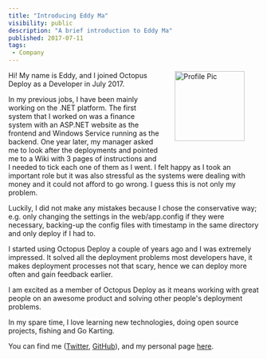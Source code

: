 ```yaml
---
title: "Introducing Eddy Ma"
visibility: public
description: "A brief introduction to Eddy Ma"
published: 2017-07-11
tags:
 - Company
---
```


<div style="float: right; margin: 30px; margin-top: 0">
<img alt="Profile Pic" src="https://i.octopus.com/site/team/avatar-eddy-140.jpg" height="140" width="140" />
</div>

Hi! My name is Eddy, and I joined Octopus Deploy as a Developer in July 2017.

In my previous jobs, I have been mainly working on the .NET platform. The first system that I worked on was a finance system with an ASP.NET website as the frontend and Windows Service running as the backend. One year later, my manager asked me to look after the deployments and pointed me to a Wiki with 3 pages of instructions and I needed to tick each one of them as I went.  I felt happy as I took an important role but it was also stressful as the systems were dealing with money and it could not afford to go wrong. I guess this is not only my problem.

Luckily, I did not make any mistakes because I chose the conservative way; e.g. only changing the settings in the web/app.config if they were necessary, backing-up the config files with timestamp in the same directory and only deploy if I had to.

I started using Octopus Deploy a couple of years ago and I was extremely impressed.  It solved all the deployment problems most developers have, it makes deployment processes not that scary, hence we can deploy more often and gain feedback earlier.

I am excited as a member of Octopus Deploy as it means working with great people on an awesome product and solving other people's deployment problems.

In my spare time, I love learning new technologies, doing open source projects, fishing and Go Karting.

You can find me ([Twitter](https://twitter.com/nmolecule/), [GitHub](https://github.com/mayuanyang/)), and my personal page  [here](https://mayuanyang.github.io/).
